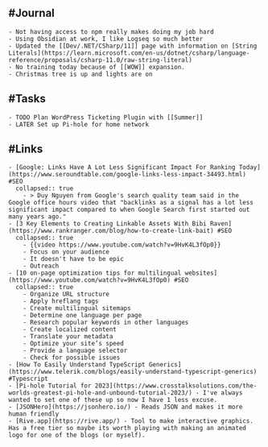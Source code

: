 ## #Journal
	- Not having access to npm really makes doing my job hard
	- Using Obsidian at work, I like Logseq so much better
	- Updated the [[Dev/.NET/CSharp/11]] page with information on [String Literals](https://learn.microsoft.com/en-us/dotnet/csharp/language-reference/proposals/csharp-11.0/raw-string-literal)
	- No training today because of [[WOW]] expansion.
	- Christmas tree is up and lights are on
## #Tasks
	- TODO Plan WordPress Ticketing Plugin with [[Summer]]
	- LATER Set up Pi-hole for home network
## #Links
	- [Google: Links Have A Lot Less Significant Impact For Ranking Today](https://www.seroundtable.com/google-links-less-impact-34493.html) #SEO
	  collapsed:: true
		- > Duy Nguyen from Google's search quality team said in the Google office hours video that "backlinks as a signal has a lot less significant impact compared to when Google Search first started out many years ago."
	- [3 Key Elements to Creating Linkable Assets With Bibi Raven](https://www.rankranger.com/blog/how-to-create-link-bait) #SEO
	  collapsed:: true
		- {{video https://www.youtube.com/watch?v=9HvK4L3fOp0}}
		- Focus on your audience
		- It doesn't have to be epic
		- Outreach
	- [10 on-page optimization tips for multilingual websites](https://www.youtube.com/watch?v=9HvK4L3fOp0) #SEO
	  collapsed:: true
		- Organize URL structure
		- Apply hreflang tags
		- Create multilingual sitemaps
		- Determine one language per page
		- Research popular keywords in other languages
		- Create localized content
		- Translate your metadata
		- Optimize your site’s speed
		- Provide a language selector
		- Check for possible issues
	- [How To Easily Understand TypeScript Generics](https://www.telerik.com/blogs/easily-understand-typescript-generics) #Typescript
	- [Pi-hole Tutorial for 2023](https://www.crosstalksolutions.com/the-worlds-greatest-pi-hole-and-unbound-tutorial-2023/) - I've always wanted to set one of these up so now I have 1 less excuse.
	- [JSONHero](https://jsonhero.io/) - Reads JSON and makes it more human friendly
	- [Rive.app](https://rive.app/) - Tool to make interactive graphics. Has a free tier so maybe its worth playing with making an animated logo for one of the blogs (or myself).